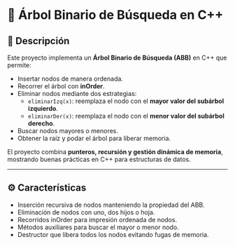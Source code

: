 # 🌳 Árbol Binario de Búsqueda en C++

## 📖 Descripción
Este proyecto implementa un **Árbol Binario de Búsqueda (ABB)** en C++ que permite:  
- Insertar nodos de manera ordenada.  
- Recorrer el árbol con **inOrder**.  
- Eliminar nodos mediante dos estrategias:
  - `eliminarIzq(x)`: reemplaza el nodo con el **mayor valor del subárbol izquierdo**.  
  - `eliminarDer(x)`: reemplaza el nodo con el **menor valor del subárbol derecho**.  
- Buscar nodos mayores o menores.  
- Obtener la raíz y podar el árbol para liberar memoria.  

El proyecto combina **punteros, recursión y gestión dinámica de memoria**, mostrando buenas prácticas en C++ para estructuras de datos.  

---

## ⚙️ Características
- Inserción recursiva de nodos manteniendo la propiedad del ABB.  
- Eliminación de nodos con uno, dos hijos o hoja.  
- Recorridos inOrder para impresión ordenada de nodos.  
- Métodos auxiliares para buscar el mayor o menor nodo.  
- Destructor que libera todos los nodos evitando fugas de memoria.  

